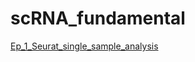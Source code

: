 # scRNA_fundamental

[Ep_1_Seurat_single_sample_analysis](https://github.com/nslbotnslbot/scRNA_fundamental/blob/main/Ep_1_Seurat_single_sample_analysis.md)
